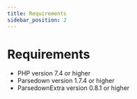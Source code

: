 ```yaml
---
title: Requirements
sidebar_position: 2
---
```


# Requirements

- PHP version 7.4 or higher
- Parsedown version 1.7.4 or higher
- ParsedownExtra version 0.8.1 or higher